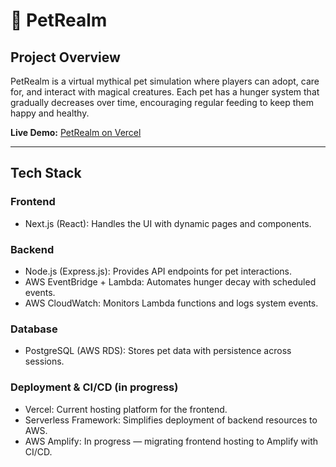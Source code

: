 # 🐉 PetRealm

## Project Overview

PetRealm is a virtual mythical pet simulation where players can adopt, care for, and interact with magical creatures. Each pet has a hunger system that gradually decreases over time, encouraging regular feeding to keep them happy and healthy.

**Live Demo:** [PetRealm on Vercel](https://petrealm.vercel.app/)

---

## Tech Stack

### Frontend

- Next.js (React): Handles the UI with dynamic pages and components.

### Backend

- Node.js (Express.js): Provides API endpoints for pet interactions.  
- AWS EventBridge + Lambda: Automates hunger decay with scheduled events.  
- AWS CloudWatch: Monitors Lambda functions and logs system events.

### Database

- PostgreSQL (AWS RDS): Stores pet data with persistence across sessions.

### Deployment & CI/CD (in progress)
- Vercel: Current hosting platform for the frontend.
- Serverless Framework: Simplifies deployment of backend resources to AWS.  
- AWS Amplify: In progress — migrating frontend hosting to Amplify with CI/CD.
